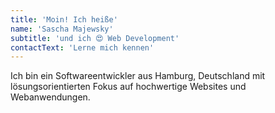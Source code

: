 ```yaml
---
title: 'Moin! Ich heiße'
name: 'Sascha Majewsky'
subtitle: 'und ich 😍 Web Development'
contactText: 'Lerne mich kennen'
---
```


Ich bin ein Softwareentwickler aus Hamburg, Deutschland mit lösungsorientierten Fokus auf hochwertige Websites und Webanwendungen.
